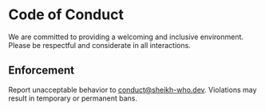 # Code of Conduct

We are committed to providing a welcoming and inclusive environment. Please be respectful and considerate in all interactions.

## Enforcement
Report unacceptable behavior to conduct@sheikh-who.dev. Violations may result in temporary or permanent bans.
